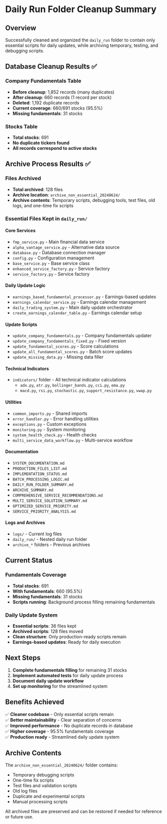 # Daily Run Folder Cleanup Summary

## Overview
Successfully cleaned and organized the `daily_run` folder to contain only essential scripts for daily updates, while archiving temporary, testing, and debugging scripts.

## Database Cleanup Results ✅

### Company Fundamentals Table
- **Before cleanup**: 1,852 records (many duplicates)
- **After cleanup**: 660 records (1 record per stock)
- **Deleted**: 1,192 duplicate records
- **Current coverage**: 660/691 stocks (95.5%)
- **Missing fundamentals**: 31 stocks

### Stocks Table
- **Total stocks**: 691
- **No duplicate tickers found**
- **All records correspond to active stocks**

## Archive Process Results ✅

### Files Archived
- **Total archived**: 128 files
- **Archive location**: `archive_non_essential_20240624/`
- **Archive contents**: Temporary scripts, debugging tools, test files, old logs, and one-time fix scripts

### Essential Files Kept in `daily_run/`

#### Core Services
- `fmp_service.py` - Main financial data service
- `alpha_vantage_service.py` - Alternative data source  
- `database.py` - Database connection manager
- `config.py` - Configuration management
- `base_service.py` - Base service class
- `enhanced_service_factory.py` - Service factory
- `service_factory.py` - Service factory

#### Daily Update Logic
- `earnings_based_fundamental_processor.py` - Earnings-based updates
- `earnings_calendar_service.py` - Earnings calendar management
- `daily_trading_system.py` - Main daily update orchestrator
- `create_earnings_calendar_table.py` - Earnings calendar setup

#### Update Scripts
- `update_company_fundamentals.py` - Company fundamentals updater
- `update_company_fundamentals_fixed.py` - Fixed version
- `update_fundamental_scores.py` - Score calculations
- `update_all_fundamental_scores.py` - Batch score updates
- `update_missing_data.py` - Missing data filler

#### Technical Indicators
- `indicators/` folder - All technical indicator calculations
  - `adx.py`, `atr.py`, `bollinger_bands.py`, `cci.py`, `ema.py`
  - `macd.py`, `rsi.py`, `stochastic.py`, `support_resistance.py`, `vwap.py`

#### Utilities
- `common_imports.py` - Shared imports
- `error_handler.py` - Error handling utilities
- `exceptions.py` - Custom exceptions
- `monitoring.py` - System monitoring
- `system_health_check.py` - Health checks
- `multi_service_data_workflow.py` - Multi-service workflow

#### Documentation
- `SYSTEM_DOCUMENTATION.md`
- `PRODUCTION_FILES_LIST.md`
- `IMPLEMENTATION_STATUS.md`
- `BATCH_PROCESSING_LOGIC.md`
- `DAILY_RUN_FOLDER_SUMMARY.md`
- `ARCHIVE_SUMMARY.md`
- `COMPREHENSIVE_SERVICE_RECOMMENDATIONS.md`
- `MULTI_SERVICE_SOLUTION_SUMMARY.md`
- `OPTIMIZED_SERVICE_PRIORITY.md`
- `SERVICE_PRIORITY_ANALYSIS.md`

#### Logs and Archives
- `logs/` - Current log files
- `daily_run/` - Nested daily run folder
- `archive_*` folders - Previous archives

## Current Status

### Fundamentals Coverage
- **Total stocks**: 691
- **With fundamentals**: 660 (95.5%)
- **Missing fundamentals**: 31 stocks
- **Scripts running**: Background process filling remaining fundamentals

### Daily Update System
- **Essential scripts**: 36 files kept
- **Archived scripts**: 128 files moved
- **Clean structure**: Only production-ready scripts remain
- **Earnings-based updates**: Ready for daily execution

## Next Steps

1. **Complete fundamentals filling** for remaining 31 stocks
2. **Implement automated tests** for daily update process
3. **Document daily update workflow**
4. **Set up monitoring** for the streamlined system

## Benefits Achieved

✅ **Cleaner codebase** - Only essential scripts remain  
✅ **Better maintainability** - Clear separation of concerns  
✅ **Improved performance** - No duplicate records in database  
✅ **Higher coverage** - 95.5% fundamentals coverage  
✅ **Production ready** - Streamlined daily update system  

## Archive Contents

The `archive_non_essential_20240624/` folder contains:
- Temporary debugging scripts
- One-time fix scripts
- Test files and validation scripts
- Old log files
- Duplicate and experimental scripts
- Manual processing scripts

All archived files are preserved and can be restored if needed for reference or future use. 